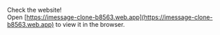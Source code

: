 Check the website!<br />
Open [https://imessage-clone-b8563.web.app](https://imessage-clone-b8563.web.app) to view it in the browser.
